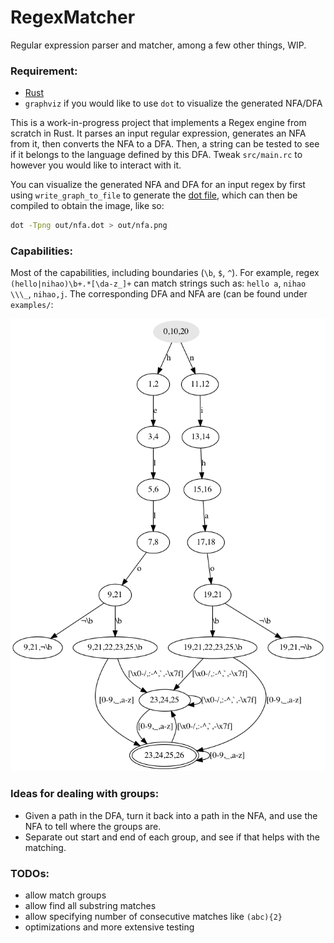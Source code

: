 # RegexMatcher

Regular expression parser and matcher, among a few other things, WIP.

### Requirement:

- [Rust](https://www.rust-lang.org/tools/install) 
- `graphviz` if you would like to use `dot` to visualize the generated NFA/DFA


This is a work-in-progress project that implements a Regex engine from scratch in Rust.
It parses an input regular expression, generates an NFA from it, then converts the NFA
to a DFA. Then, a string can be tested to see if it belongs to the language defined by 
this DFA. Tweak `src/main.rc` to however you would like to interact with it.

You can visualize the generated NFA and DFA for an input regex by first using
`write_graph_to_file` to generate the [dot file](https://en.wikipedia.org/wiki/DOT_(graph_description_language)),
which can then be compiled to obtain the image, like so: 
```bash
dot -Tpng out/nfa.dot > out/nfa.png
```

### Capabilities:

Most of the capabilities, including boundaries (`\b`, `$`, `^`). For example, regex `(hello|nihao)\b+.*[\da-z_]+` can 
match strings such as: `hello a`, `nihao   \\\_`, `nihao,j`. The corresponding DFA and NFA are (can be found under `examples/`:

![DFA for example](examples/dfa.png)

### Ideas for dealing with groups:

- Given a path in the DFA, turn it back into a path in the NFA, and use the NFA to tell where the groups are. 
- Separate out start and end of each group, and see if that helps with the matching.

### TODOs:

- allow match groups 
- allow find all substring matches
- allow specifying number of consecutive matches like `(abc){2}`
- optimizations and more extensive testing
